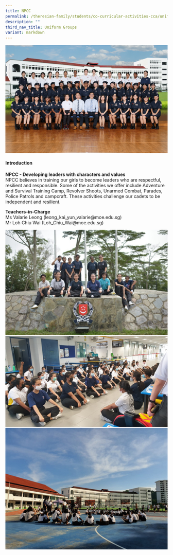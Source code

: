 ```yaml
---
title: NPCC
permalink: /theresian-family/students/co-curricular-activities-cca/uniform-groups/npcc/
description: ""
third_nav_title: Uniform Groups
variant: markdown
---
```

<!--<img src="/images/npcc12.jpg">-->
![](/images/2023CCA/npcc%20formal.jpg)
<h4><strong>Introduction</strong></h4>
<p><strong>NPCC - Developing leaders with characters and values</strong>&nbsp;<br>NPCC believes in training our girls to become leaders who are respectful, resilient and responsible. Some of the activities we offer include Adventure and Survival Training Camp, Revolver Shoots, Unarmed Combat, Parades, Police Patrols and campcraft. These activities challenge our cadets to be independent and resilient.</p>

<p><strong>Teachers-in-Charge<br></strong>Ms Valarie Leong (leong_kai_yun_valarie@moe.edu.sg)<br><!--Mr Jerry Ho (ho_kok_leong@moe.edu.sg)-->Mr Loh Chiu Wai&nbsp;(Loh_Chiu_Wai@moe.edu.sg)</p>

<img src="/images/npcc2.jpg"><br>
<img src="/images/npcc3.jpg"><br>
<img src="/images/npcc4.jpeg">